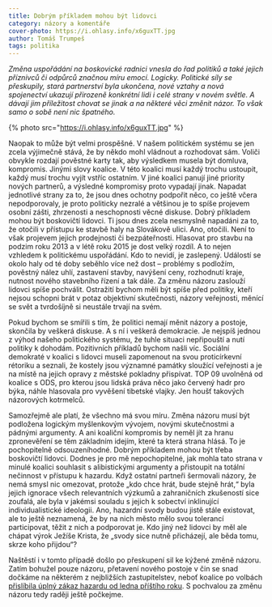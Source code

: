 ```yaml
---
title: Dobrým příkladem mohou být lidovci
category: názory a komentáře
cover-photo: https://i.ohlasy.info/x6guxTT.jpg
author: Tomáš Trumpeš
tags: politika
---
```


*Změna uspořádání na boskovické radnici vnesla do řad politiků a také jejich příznivců či odpůrců značnou míru emocí. Logicky. Politické síly se přeskupily, stará partnerství byla ukončena, nové vztahy a nová spojenectví ukazují přirozeně konkrétní lidi i celé strany v novém světle. A dávají jim příležitost chovat se jinak a na některé věci změnit názor. To však samo o sobě není nic špatného.*

{% photo src="https://i.ohlasy.info/x6guxTT.jpg" %}

Naopak to může být velmi prospěšné. V našem politickém systému se jen zcela výjimečně stává, že by někdo mohl vládnout a rozhodovat sám. Voliči obvykle rozdají pověstné karty tak, aby výsledkem musela být domluva, kompromis. Jinými slovy koalice. V této koalici musí každý trochu ustoupit, každý musí trochu vyjít vstříc ostatním. V jiné koalici panují jiné priority nových partnerů, a výsledné kompromisy proto vypadají jinak. Napadat jednotlivé strany za to, že jsou dnes ochotny podpořit něco, co ještě včera nepodporovaly, je proto politicky nezralé a většinou je to spíše projevem osobní zášti, zhrzenosti a neschopnosti věcné diskuse. Dobrý příkladem mohou být boskovičtí lidovci. Ti jsou dnes zcela nesmyslně napadáni za to, že otočili v přístupu ke stavbě haly na Slovákově ulici. Ano, otočili. Není to však projevem jejich prodejnosti či bezpáteřnosti. Hlasovat pro stavbu na podzim roku 2013 a v létě roku 2015 je dost velký rozdíl. A to nejen vzhledem k politickému uspořádání. Kdo to nevidí, je zaslepený. Událostí se okolo haly od té doby seběhlo více než dost – problémy s podložím, pověstný nález uhlí, zastavení stavby, navýšení ceny, rozhodnutí kraje, nutnost nového stavebního řízení a tak dále. Za změnu názoru zaslouží lidovci spíše pochválit. Ostražití bychom měli být spíše před politiky, kteří nejsou schopni brát v potaz objektivní skutečnosti, názory veřejnosti, měnící se svět a tvrdošíjně si neustále trvají na svém.

Pokud bychom se smířili s tím, že politici nemají měnit názory a postoje, skončila by veškerá diskuse. A s ní i veškerá demokracie. Je nejspíš jednou z výhod našeho politického systému, že tuhle situaci nepřipouští a nutí politiky k dohodám. Pozitivních příkladů bychom našli víc. Sociální demokraté v koalici s lidovci museli zapomenout na svou proticírkevní rétoriku a seznali, že kostely jsou významné památky sloužící veřejnosti a je na místě na jejich opravy z městské pokladny přispívat. TOP 09 uvolněná od koalice s ODS, pro kterou jsou lidská práva něco jako červený hadr pro býka, náhle hlasovala pro vyvěšení tibetské vlajky. Jen houšť takových názorových kotrmelců.

Samozřejmě ale platí, že všechno má svou míru. Změna názoru musí být podložena logickým myšlenkovým vývojem, novými skutečnostmi a pádnými argumenty. A ani koaliční kompromis by neměl jít za hranu zpronevěření se těm základním idejím, které ta která strana hlásá. To je pochopitelně odsouzeníhodné. Dobrým příkladem mohou být třeba boskovičtí lidovci. Dodnes je pro mě nepochopitelné, jak mohla tato strana v minulé koalici souhlasit s alibistickými argumenty a přistoupit na totální nečinnost v přístupu k hazardu. Když ostatní partneři šermovali názory, že nemá smysl nic omezovat, protože „kdo chce hrát, bude stejně hrát,“ byla jejich ignorace všech relevantních výzkumů a zahraničních zkušeností sice zoufalá, ale byla v jakémsi souladu s jejich k sobectví inklinující individualistické ideologii. Ano, hazardní svody budou jistě stále existovat, ale to ještě neznamená, že by na nich město mělo svou tolerancí participovat, těžit z nich a podporovat je. Kdo jiný než lidovci by měl ale chápat výrok Ježíše Krista, že „svody sice nutně přicházejí, ale běda tomu, skrze koho přijdou“?

Naštěstí i v tomto případě došlo po přeskupení sil ke kýžené změně názoru. Zatím bohužel pouze názoru, přetavení nového postoje v čin se snad dočkáme na některém z nejbližších zastupitelstev, neboť koalice po volbách [přislíbila úplný zákaz hazardu od ledna příštího roku](http://ohlasy.info/clanky/2015/02/zakaz-hazardu.html). S pochvalou za změnu názoru tedy raději ještě počkejme.

